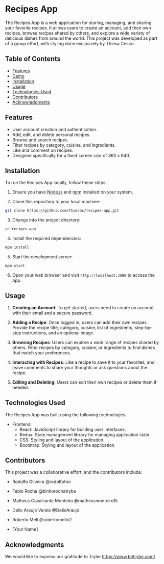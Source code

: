 
# Recipes App

The Recipes App is a web application for storing, managing, and sharing your favorite recipes. It allows users to create an account, add their own recipes, browse recipes shared by others, and explore a wide variety of delicious dishes from around the world. This project was developed  as part of a group effort, with styling done exclusively by Thiesa Cesco.

## Table of Contents

- [Features](#features)
- [Demo](#demo)
- [Installation](#installation)
- [Usage](#usage)
- [Technologies Used](#technologies-used)
- [Contributors](#contributors)
- [Acknowledgments](#acknowledgments)

## Features

- User account creation and authentication.
- Add, edit, and delete personal recipes.
- Browse and search recipes.
- Filter recipes by category, cuisine, and ingredients.
- Like and comment on recipes.
- Designed specifically for a fixed screen size of 360 x 640.


## Installation

To run the Recipes App locally, follow these steps:

1. Ensure you have [Node.js](https://nodejs.org) and [npm](https://www.npmjs.com/) installed on your system.

2. Clone this repository to your local machine:

```bash
git clone https://github.com/thiesac/recipes-app.git
```

3. Change into the project directory:

```bash
cd recipes-app
```

4. Install the required dependencies:

```bash
npm install
```

5. Start the development server:

```bash
npm start
```

6. Open your web browser and visit `http://localhost:3000` to access the app.

## Usage

1. **Creating an Account**: To get started, users need to create an account with their email and a secure password.

2. **Adding a Recipe**: Once logged in, users can add their own recipes. Provide the recipe title, category, cuisine, list of ingredients, step-by-step instructions, and an optional image.

3. **Browsing Recipes**: Users can explore a wide range of recipes shared by others. Filter recipes by category, cuisine, or ingredients to find dishes that match your preferences.

4. **Interacting with Recipes**: Like a recipe to save it to your favorites, and leave comments to share your thoughts or ask questions about the recipe.

5. **Editing and Deleting**: Users can edit their own recipes or delete them if needed.

## Technologies Used

The Recipes App was built using the following technologies:

- Frontend:
  - React: JavaScript library for building user interfaces.
  - Redux: State management library for managing application state.
  - CSS: Styling and layout of the application.
  - Bootstrap: Styling and layout of the application.


## Contributors

This project was a collaborative effort, and the contributors include:

- Rodolfo Oliveira @rodolfohro
- Fabio Rocha @binhorochatrybe
- Matheus Cavalcante Monteiro @matheusmonteiro15
- Delio Araujo Varela @DelioAraujo
- Roberto Mell @robertomello2


- [Your Name]

## Acknowledgments

We would like to express our gratitude to Trybe https://www.betrybe.com/
